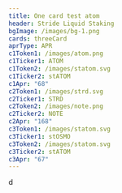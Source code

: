 ```yaml
---
title: One card test atom
header: Stride Liquid Staking
bgImage: /images/bg-1.png
cards: threeCard
aprType: APR
c1Token1: /images/atom.png
c1Ticker1: ATOM
c1Token2: /images/statom.svg
c1Ticker2: stATOM
c1Apr: "68"
c2Token1: /images/strd.svg
c2Ticker1: STRD
c2Token2: /images/note.png
c2Ticker2: NOTE
c2Apr: "168"
c3Token1: /images/statom.svg
c3Ticker1: stOSMO
c3Token2: /images/statom.svg
c3Ticker2: stATOM
c3Apr: "67"
---
```

d